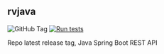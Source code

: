 ## rvjava

![GitHub Tag](https://img.shields.io/github/v/tag/k10xp/rvmain)
[![Run tests](https://github.com/k10xp/rvmain/actions/workflows/RunTests.yaml/badge.svg)](https://github.com/k10xp/rvmain/actions/workflows/RunTests.yaml)

Repo latest release tag, Java Spring Boot REST API
